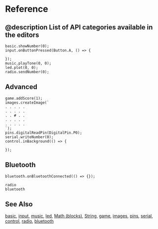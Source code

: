 # Reference

## @description List of API categories available in the editors

```namespaces
basic.showNumber(0);
input.onButtonPressed(Button.A, () => {
    
});
music.playTone(0, 0);
led.plot(0, 0);
radio.sendNumber(0);
```

## Advanced

```namespaces
game.addScore(1);
images.createImage(`
. . . . .
. . . . .
. . # . .
. . . . .
. . . . .
`);
pins.digitalReadPin(DigitalPin.P0);
serial.writeNumber(0);
control.inBackground(() => {
    
});
```

## Bluetooth

```namespaces
bluetooth.onBluetoothConnected(() => {});
```
  
```package
radio
bluetooth
```

## See Also

[basic](/reference/basic), [input](/reference/input), [music](/reference/music), [led](/reference/led), [Math (blocks)](/blocks/math), [String](/types/string), [game](/reference/game), [images](/reference/images), [pins](/reference/pins), [serial](/reference/serial), [control](/reference/control), [radio](/reference/radio), [bluetooth](/reference/bluetooth)
